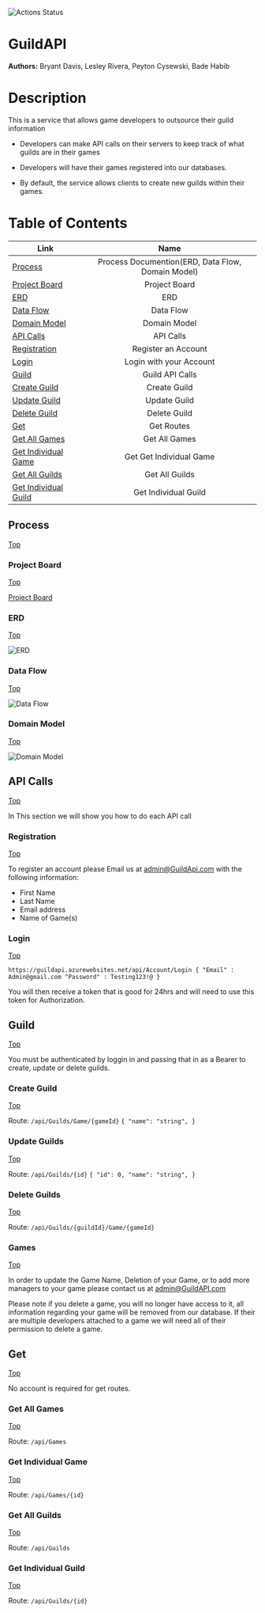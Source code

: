 ![Actions Status](https://github.com/jeremymaya/Code-401-Async-Inn-API/workflows/build/badge.svg)  
# GuildAPI
**Authors:** Bryant Davis, Lesley Rivera, Peyton Cysewski, Bade Habib  

# Description
This is a service that allows game developers to outsource their guild information

* Developers can make API calls on their servers to keep track of what guilds are in their games

* Developers will have their games registered into our databases.

* By default, the service allows clients to create new guilds within their games.

# Table of Contents
| Link     |Name       |
|----------|:-----------------------------------------------------------------------------:|
|[Process](#process) 	|Process Documention(ERD, Data Flow, Domain Model)       	|
|[Project Board](#project-board) 	|Project Board       	|
|[ERD](#erd) 	|ERD       	|
|[Data Flow](#data-flow) 	|Data Flow    	|
|[Domain Model](#domain-model) 	|Domain Model    	|
|[API Calls](#api-calls) 	|API Calls    	|
|[Registration](#registration) 	|Register an Account    	|
|[Login](#login) 	|Login with your Account    	|
|[Guild](#guild) 	|Guild API Calls    	|
|[Create Guild](#create-guild) 	|Create Guild  	|
|[Update Guild](#update-guild) 	|Update Guild  	|
|[Delete Guild](#delete-guild) 	|Delete Guild  	|
|[Get](#get) 	|Get Routes  	|
|[Get All Games](#get-all-games) 	|Get All Games  	|
|[Get Individual Game](#get-individual-game) 	|Get Get Individual Game  	|
|[Get All Guilds](#get-all-guilds) 	|Get All Guilds  	|
|[Get Individual Guild](#get-individual-guild) 	|Get Individual Guild  	|




## Process
[Top](#table-of-contents)


### Project Board
[Top](#table-of-contents)

[Project Board](https://github.com/JungDefiant/GuildAPI/projects/1)

### ERD
[Top](#table-of-contents)


![ERD](./Assets/ERD.png)

### Data Flow
[Top](#table-of-contents)

![Data Flow](./Assets/Data-Flow.jpg)

### Domain Model
[Top](#table-of-contents)

![Domain Model](./Assets/DomainModelDiagram.png)

## API Calls
[Top](#table-of-contents)

In This section we will show you how to do each API call

### Registration
[Top](#table-of-contents)

To register an account please Email us at admin@GuildApi.com with the following information:
* First Name
* Last Name
* Email address
* Name of Game(s)

### Login
[Top](#table-of-contents)

`https://guildapi.azurewebsites.net/api/Account/Login
{
	"Email" : Admin@gmail.com
	"Password" : Testing123!@
}`

You will then receive a token that is good for 24hrs and will need to use this token for Authorization.

## Guild
[Top](#table-of-contents)

You must be authenticated by loggin in and passing that in as a Bearer to create, update or delete guilds.

### Create Guild
[Top](#table-of-contents)


Route:
`/api/Guilds/Game/{gameId}`
`{
  "name": "string",
}`


### Update Guilds
[Top](#table-of-contents)


Route:
`/api/Guilds/{id}`
`{
  "id": 0,
  "name": "string",
}`

### Delete Guilds
[Top](#table-of-contents)


Route:
`/api/Guilds/{guildId}/Game/{gameId}`

### Games
[Top](#table-of-contents)


In order to update the Game Name, Deletion of your Game, or to add more managers to your game please contact us at admin@GuildAPI.com

Please note if you delete a game, you will no longer have access to it, all information regarding your game will be removed from our database.
If their are multiple developers attached to a game we will need all of their permission to delete a game.

## Get
[Top](#table-of-contents)


No account is required for get routes.

### Get All Games
[Top](#table-of-contents)


Route:
`/api/Games`

### Get Individual Game
[Top](#table-of-contents)


Route:
`/api/Games/{id}`

### Get All Guilds
[Top](#table-of-contents)


Route:
`/api/Guilds`

### Get Individual Guild
[Top](#table-of-contents)


Route:
`/api/Guilds/{id}`
